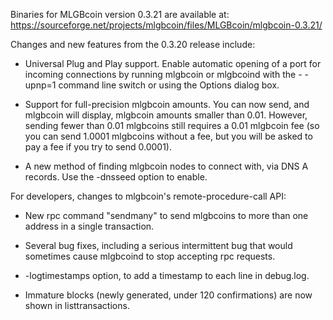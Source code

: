 Binaries for MLGBcoin version 0.3.21 are available at:
  https://sourceforge.net/projects/mlgbcoin/files/MLGBcoin/mlgbcoin-0.3.21/

Changes and new features from the 0.3.20 release include:

* Universal Plug and Play support.  Enable automatic opening of a port for incoming connections by running mlgbcoin or mlgbcoind with the - -upnp=1 command line switch or using the Options dialog box.

* Support for full-precision mlgbcoin amounts.  You can now send, and mlgbcoin will display, mlgbcoin amounts smaller than 0.01.  However, sending fewer than 0.01 mlgbcoins still requires a 0.01 mlgbcoin fee (so you can send 1.0001 mlgbcoins without a fee, but you will be asked to pay a fee if you try to send 0.0001).

* A new method of finding mlgbcoin nodes to connect with, via DNS A records. Use the -dnsseed option to enable.

For developers, changes to mlgbcoin's remote-procedure-call API:

* New rpc command "sendmany" to send mlgbcoins to more than one address in a single transaction.

* Several bug fixes, including a serious intermittent bug that would sometimes cause mlgbcoind to stop accepting rpc requests. 

* -logtimestamps option, to add a timestamp to each line in debug.log.

* Immature blocks (newly generated, under 120 confirmations) are now shown in listtransactions.
